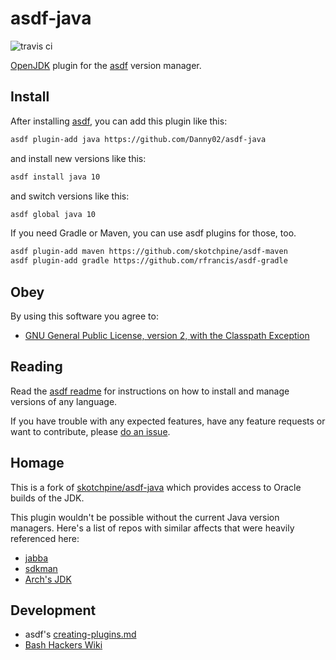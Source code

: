 # asdf-java

![travis ci](https://travis-ci.org/Danny02/asdf-java.svg?branch=master)

[OpenJDK](http://jdk.java.net/) plugin for the [asdf](https://github.com/asdf-vm/asdf) version manager.

## Install

After installing [asdf](https://github.com/asdf-vm/asdf),
you can add this plugin like this:

```bash
asdf plugin-add java https://github.com/Danny02/asdf-java
```

and install new versions like this:

```bash
asdf install java 10
```

and switch versions like this:

```bash
asdf global java 10
```

If you need Gradle or Maven, you can use asdf plugins for those, too.

```bash
asdf plugin-add maven https://github.com/skotchpine/asdf-maven
asdf plugin-add gradle https://github.com/rfrancis/asdf-gradle
```

## Obey

By using this software you agree to:

- [GNU General Public License, version 2, with the Classpath Exception](http://openjdk.java.net/legal/gplv2+ce.html)

## Reading

Read the [asdf readme](https://github.com/asdf-vm/asdf)
for instructions on how to install and manage versions of any language.

If you have trouble with any expected features,
have any feature requests or want to contribute,
please [do an issue](https://github.com/Danny02/asdf-java/issues).

## Homage

This is a fork of [skotchpine/asdf-java](https://github.com/skotchpine/asdf-java) which provides access to Oracle builds of the JDK.

This plugin wouldn't be possible without the current Java version managers.
Here's a list of repos with similar affects that were heavily referenced here:

- [jabba](https://github.com/hsyiko/jabba)
- [sdkman](https://github.com/sdkman/sdkman-cli)
- [Arch's JDK](https://aur.archlinux.org/packages/jdk/)

## Development

- asdf's [creating-plugins.md](https://github.com/asdf-vm/asdf/blob/master/docs/creating-plugins.md)
- [Bash Hackers Wiki](http://wiki.bash-hackers.org/)
